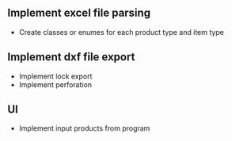 ## Implement excel file parsing
* Create classes or enumes for each product type and item type

## Implement dxf file export
* Implement lock export
* Implement perforation

## UI
* Implement input products from program